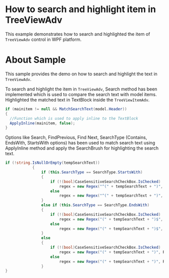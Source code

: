 # How to search and highlight item in TreeViewAdv

This example demonstrates how to search and highlighted the item of `TreeViewAdv` control in WPF platform.

# About Sample

This sample provides the demo on how to search and highlight the text in `TreeViewAdv`.

To search and highlight the item in `TreeViewAdv`, Search method has been implemented which is used to compare the search text with model items. Highlighted the matched text in TextBlock inside the `TreeViewItemAdv`.

``` c#
if (mainitem != null && MatchSearchText(model.Header))
{
  //Function which is used to apply inline to the TextBlock
  ApplyInline(mainitem, false);                      
}
```

Options like Search, FindPrevious, Find Next, SearchType (Contains, EndsWith, StartsWith options) has been used to match search text using ApplyInline method and apply the SearchBrush for highlighting the search text.

``` c#
if (!string.IsNullOrEmpty(tempSearchText))
            {
                if (this.SearchType == SearchType.StartsWith)
                {
                    if (!(bool)CaseSensitiveSearchCheckBox.IsChecked)
                        regex = new Regex("^(" + tempSearchText + ")", RegexOptions.IgnoreCase);
                    else
                        regex = new Regex("^(" + tempSearchText + ")", RegexOptions.None);
                }
                else if (this.SearchType == SearchType.EndsWith)
                {
                    if (!(bool)CaseSensitiveSearchCheckBox.IsChecked)
                        regex = new Regex("(" + tempSearchText + ")$", RegexOptions.IgnoreCase);
                    else
                        regex = new Regex("(" + tempSearchText + ")$", RegexOptions.None);
                }
                else
                {
                    if (!(bool)CaseSensitiveSearchCheckBox.IsChecked)
                        regex = new Regex("(" + tempSearchText + ")", RegexOptions.IgnoreCase);
                    else
                        regex = new Regex("(" + tempSearchText + ")", RegexOptions.None);
                }   
}
```
